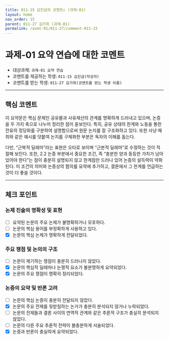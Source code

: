 ```yaml
---
title: 011-15 김진섬의 코멘트c (과제-01) 
layout: home
nav_order: 15
parent: 011-27 김가희 (과제-01)
permalink: /asmt-01/011-27/comment-011-15
---
```


# 과제-01 요약 연습에 대한 코멘트

- 대상과제: `과제-01 요약 연습`
- 코멘트를 제공하는 학생: `011-15 김진섬(작성자)` 
- 코멘트를 받는 학생: `011-27 김가희(코멘트를 받는 학생 이름)` 

---

## 핵심 코멘트

이 요약문은 핵심 문제인 공유물과 사유재산의 관계를 명확하게 드러내고 있으며, 논증을 두 가지 축으로 나누어 정리한 점이 돋보인다. 특히, 공유 상태의 한계와 노동을 통한 전유의 정당화를 구분하여 설명함으로써 원문 논지를 잘 구조화하고 있다. 또한 사냥·채취와 같은 예시를 덧붙여 논지를 구체화한 부분은 독자의 이해를 돕는다.  

다만, “근복적 딜레마”라는 표현은 오타로 보이며 “근본적 딜레마”로 수정하는 것이 적절해 보인다. 또한, 2.2 논증 부분에서 중요한 조건, 즉 “충분한 양과 동등한 가치가 남아 있어야 한다”는 점이 충분히 설명되지 않고 한계점만 드러나 있어 논증의 설득력이 약화된다. 이 조건의 의미와 논증상의 함의를 요약에 추가하고, 결론에서 그 한계를 언급하는 것이 더 좋을 것이다.  

---

## 체크 포인트

### 논제 진술의 명확성 및 표현  
- [ ] 요약된 논문의 주요 논제가 불명확하거나 모호하다.  
- [ ] 논문의 핵심 용어를 부정확하게 사용하고 있다.  
- [x] 논문의 핵심 논제가 명확하게 전달되었다.  

### 주요 쟁점 및 논의의 구조  
- [ ] 논문이 제기하는 쟁점이 충분히 드러나지 않았다.  
- [x] 논문의 핵심적 딜레마나 논쟁적 요소가 불분명하게 요약되었다.  
- [x] 논문의 주요 쟁점이 명확히 정리되었다.  

### 논증의 요약 및 반론 고려  
- [ ] 논문의 핵심 논증이 충분히 전달되지 않았다.  
- [x] 논문의 주요 전제를 뒷받침하는 논거가 충분히 분석되지 않거나 누락되었다.  
- [ ] 논문의 전제들과 결론 사이의 연역적 관계와 같은 추론적 구조가 충실히 분석되지 않았다.  
- [ ] 논문의 다른 주요 추론적 전략이 불충분하게 서술되었다.  
- [x] 논증과 반론이 충실하게 요약되었다. 